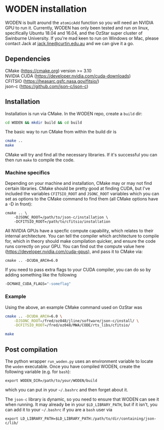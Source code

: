 # WODEN installation
WODEN is built around the `atomicAdd` function so you will need an NVIDIA GPU to run it. Currently, WODEN has only been tested and run on linux, specifically Ubuntu 18.04 and 16.04, and the OzStar super cluster of Swinburne University. If you're mad keen to run on Windows or Mac, please contact Jack at jack.line@curtin.edu.au and we can give it a go.

## Dependencies
CMake (https://cmake.org) version >= 3.10 \
NVIDIA CUDA (https://developer.nvidia.com/cuda-downloads) \
CFITSIO (https://heasarc.gsfc.nasa.gov/fitsio/) \
json-c (https://github.com/json-c/json-c)

## Installation
Installation is run via CMake. In the WODEN repo, create a `build` dir:
```sh
cd WODEN && mkdir build && cd build
```
The basic way to run CMake from within the build dir is
```sh
cmake ..
make
```
CMake will try and find all the necessary libraries. If it's successful you can then run `make` to compile the code.

### Machine specifics
Depending on your machine and installation, CMake may or may not find certain libraries. CMake should be pretty good at finding CUDA, but I've included the variables `CFITSIO_ROOT` and `JSONC_ROOT` variables which you can set as options to the CMake command to find them (all CMake options have a -D in front):
```
cmake .. \
    -DJSONC_ROOT=/path/to/json-c/installation \
    -DCFITSIO_ROOT=/path/to/cfitsio/installation
```
All NVIDIA GPUs have a specfic compute capability, which relates to their internal architecture. You can tell the compiler which architecture to compile for, which in theory should make compilation quicker, and ensure the code runs correctly on your GPU. You can find out the compute value here (https://developer.nvidia.com/cuda-gpus), and pass it to CMake via:
```
cmake .. -DCUDA_ARCH=6.0
```
If you need to pass extra flags to your CUDA compiler, you can do so by adding something like the following
```sh
-DCMAKE_CUDA_FLAGS="-someflag"
```

### Example
Using the above, an example CMake command used on OzStar was
```sh
cmake .. -DCUDA_ARCH=6.0 \
    -DJSONC_ROOT=/fred/oz048/jline/software/json-c/install/ \
    -DCFITSIO_ROOT=/fred/oz048/MWA/CODE/rts_libs/cfitsio/

make
```

## Post compilation
The python wrapper `run_woden.py` uses an environment variable to locate the `woden` executable. Once you have compiled WODEN, create the following variable (e.g. for `bash`):
```
export WODEN_DIR=/path/to/your/WODEN/build
```
which you can put in your `~/.bashrc` and then forget about it.

The `json-c` library is dynamic, so you need to ensure that WODEN can see it when running. It may already be in your `$LD_LIBRARY_PATH`, but if it isn't, you can add it to your `~/.bashrc` if you are a `bash` user via
```
export LD_LIBRARY_PATH=$LD_LIBRARY_PATH:/path/to/dir/containing/json-c/lib/
```

